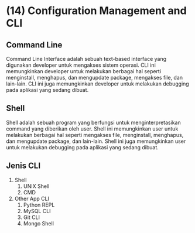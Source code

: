 # (14) Configuration Management and CLI

## Command Line
Command Line Interface adalah sebuah text-based interface yang digunakan developer untuk mengakses sistem operasi. CLI ini memungkinkan developer untuk melakukan berbagai hal seperti menginstall, menghapus, dan mengupdate package, mengakses file, dan lain-lain. CLI ini juga memungkinkan developer untuk melakukan debugging pada aplikasi yang sedang dibuat.

## Shell
Shell adalah sebuah program yang berfungsi untuk menginterpretasikan command yang diberikan oleh user. Shell ini memungkinkan user untuk melakukan berbagai hal seperti mengakses file, menginstall, menghapus, dan mengupdate package, dan lain-lain. Shell ini juga memungkinkan user untuk melakukan debugging pada aplikasi yang sedang dibuat.

## Jenis CLI
1. Shell
    1. UNIX Shell
   2. CMD
2. Other App CLI
    1. Python REPL
   2. MySQL CLI
   3. Git CLI
   4. Mongo Shell

